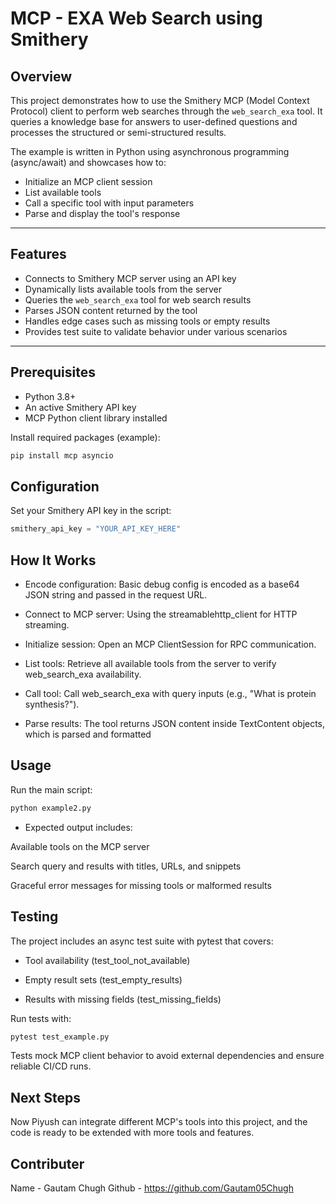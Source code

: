 # MCP - EXA Web Search using Smithery

## Overview

This project demonstrates how to use the Smithery MCP (Model Context Protocol) client to perform web searches through the `web_search_exa` tool. It queries a knowledge base for answers to user-defined questions and processes the structured or semi-structured results.

The example is written in Python using asynchronous programming (async/await) and showcases how to:

- Initialize an MCP client session
- List available tools
- Call a specific tool with input parameters
- Parse and display the tool's response

---

## Features

- Connects to Smithery MCP server using an API key
- Dynamically lists available tools from the server
- Queries the `web_search_exa` tool for web search results
- Parses JSON content returned by the tool
- Handles edge cases such as missing tools or empty results
- Provides test suite to validate behavior under various scenarios

---

## Prerequisites

- Python 3.8+
- An active Smithery API key
- MCP Python client library installed

Install required packages (example):

```bash
pip install mcp asyncio
```

## Configuration

Set your Smithery API key in the script:

```python
smithery_api_key = "YOUR_API_KEY_HERE"
```

## How It Works

- Encode configuration:
Basic debug config is encoded as a base64 JSON string and passed in the request URL.

- Connect to MCP server:
Using the streamablehttp_client for HTTP streaming.

- Initialize session:
Open an MCP ClientSession for RPC communication.

- List tools:
Retrieve all available tools from the server to verify web_search_exa availability.

- Call tool:
Call web_search_exa with query inputs (e.g., "What is protein synthesis?").

- Parse results:
The tool returns JSON content inside TextContent objects, which is parsed and formatted

## Usage

Run the main script:

```bash
python example2.py
```

- Expected output includes:

Available tools on the MCP server

Search query and results with titles, URLs, and snippets

Graceful error messages for missing tools or malformed results

## Testing

The project includes an async test suite with pytest that covers:

- Tool availability (test_tool_not_available)

- Empty result sets (test_empty_results)

- Results with missing fields (test_missing_fields)

Run tests with:

```bash
pytest test_example.py
```

Tests mock MCP client behavior to avoid external dependencies and ensure reliable CI/CD runs.

## Next Steps

Now Piyush can integrate different MCP's tools into this project, and the code is ready to be extended with more tools and features.

## Contributer

Name - Gautam Chugh
Github - https://github.com/Gautam05Chugh